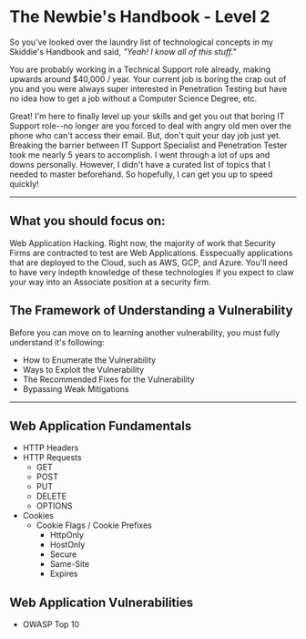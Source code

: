 # The Newbie's Handbook - Level 2
So you've looked over the laundry list of technological concepts in my Skiddie's Handbook and said, _"Yeah! I know all of this stuff."_  

You are probably working in a Technical Support role already, making upwards around $40,000 / year.  Your current job is boring the crap out of you and you were always super interested in Penetration Testing but have no idea how to get a job without a Computer Science Degree, etc.

Great!  I'm here to finally level up your skills and get you out that boring IT Support role--no longer are you forced to deal with angry old men over the phone who can't access their email.  But, don't quit your day job just yet.  Breaking the barrier between IT Support Specialist and Penetration Tester took me nearly 5 years to accomplish.  I went through a lot of ups and downs personally.  However, I didn't have a curated list of topics that I needed to master beforehand.  So hopefully, I can get you up to speed quickly!

-------
## What you should focus on:
Web Application Hacking.  Right now, the majority of work that Security Firms are contracted to test are Web Applications.  Esspecually applications that are deployed to the Cloud, such as AWS, GCP, and Azure.  You'll need to have very indepth knowledge of these technologies if you expect to claw your way into an Associate position at a security firm.

## The Framework of Understanding a Vulnerability
Before you can move on to learning another vulnerability, you must fully understand it's following:
 * How to Enumerate the Vulnerability
 * Ways to Exploit the Vulnerability
 * The Recommended Fixes for the Vulnerability
 * Bypassing Weak Mitigations
 
 -------
## Web Application Fundamentals
  * HTTP Headers
  * HTTP Requests
    * GET
    * POST
    * PUT
    * DELETE
    * OPTIONS
  * Cookies
    * Cookie Flags / Cookie Prefixes
      * HttpOnly
      * HostOnly
      * Secure
      * Same-Site
      * Expires

## Web Application Vulnerabilities
  * OWASP Top 10
